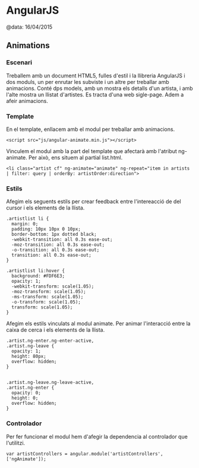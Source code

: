 
# AngularJS

@data: 16/04/2015

## Animations

### Escenari

Treballem amb un document HTML5, fulles d'estil i la llibreria AngularJS i dos
moduls, un per enrutar les subviste i un altre per treballar amb animacions.
Conté dps models, amb un mostra els detalls d'un artista, i amb l'alte mostra un
llistat d'artistes. Es tracta d'una web sigle-page. Adem a afeir animacions.

### Template

En el template, enllacem amb el modul per treballar amb animacions.

```
<script src="js/angular-animate.min.js"></script>
```

Vinculem el modul amb la part del template que afectarà amb l'atribut
ng-animate. Per això, ens situem al partial list.html.

```
<li class="artist cf" ng-animate="animate" ng-repeat="item in artists | filter: query | orderBy: artistOrder:direction">
```

### Estils

Afegim els seguents estils per crear feedback entre l'intereacció de del cursor
i els elements de la llista.

```
.artistlist li {
  margin: 0;
  padding: 10px 10px 0 10px;
  border-bottom: 1px dotted black;
  -webkit-transition: all 0.3s ease-out;
  -moz-transition: all 0.3s ease-out;
  -o-transition: all 0.3s ease-out;
  transition: all 0.3s ease-out;
}

.artistlist li:hover {
  background: #FDF6E3;
  opacity: 1;
  -webkit-transform: scale(1.05);
  -moz-transform: scale(1.05);
  -ms-transform: scale(1.05);
  -o-transform: scale(1.05);
  transform: scale(1.05);
}
```

Afegim els estils vinculats al modul animate. Per animar l'interacció entre la
caixa de cerca i els elements de la llista.

```
.artist.ng-enter.ng-enter-active,
.artist.ng-leave {
  opacity: 1;
  height: 80px;
  overflow: hidden;
}


.artist.ng-leave.ng-leave-active,
.artist.ng-enter {
  opacity: 0;
  height: 0;
  overflow: hidden;
}
```

### Controlador

Per fer funcionar el modul hem d'afegir la dependencia al controlador que
l'utilitzi.

```
var artistControllers = angular.module('artistControllers', ['ngAnimate']);
```
